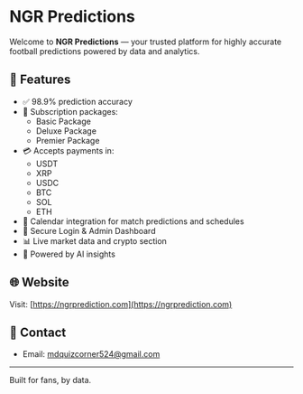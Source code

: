 
# NGR Predictions

Welcome to **NGR Predictions** — your trusted platform for highly accurate football predictions powered by data and analytics.

## 🔮 Features

- ✅ 98.9% prediction accuracy
- 💼 Subscription packages:
  - Basic Package
  - Deluxe Package
  - Premier Package
- 💳 Accepts payments in:
  - USDT
  - XRP
  - USDC
  - BTC
  - SOL
  - ETH
- 📅 Calendar integration for match predictions and schedules
- 🔐 Secure Login & Admin Dashboard
- 📊 Live market data and crypto section
- 🧠 Powered by AI insights

## 🌐 Website

Visit: [https://ngrprediction.com](https://ngrprediction.com)

## 📧 Contact

- Email: mdquizcorner524@gmail.com

---

Built for fans, by data.
